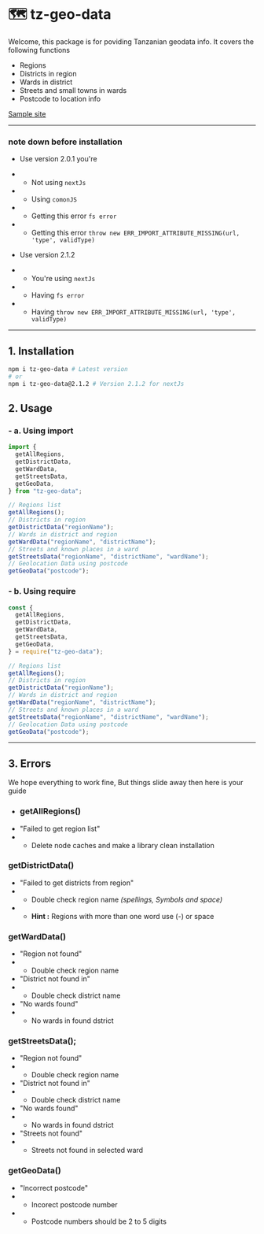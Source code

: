 # 🗺️ tz-geo-data

Welcome, this package is for poviding Tanzanian geodata info. It covers the following functions

- Regions
- Districts in region
- Wards in district
- Streets and small towns in wards
- Postcode to location info

[Sample site](https://tz-geo-data.vercel.app/)

---

### note down before installation

- Use version 2.0.1 you're
- - Not using `nextJs`
- - Using `comonJS`
- - Getting this error `fs error`
- - Getting this error `throw new ERR_IMPORT_ATTRIBUTE_MISSING(url, 'type', validType)`

- Use version 2.1.2
- - You're using `nextJs`
- - Having `fs error`
- - Having `throw new ERR_IMPORT_ATTRIBUTE_MISSING(url, 'type', validType)`

---

## 1. Installation
```bash
npm i tz-geo-data # Latest version
# or
npm i tz-geo-data@2.1.2 # Version 2.1.2 for nextJs
```

## 2. Usage

### - a. Using import
```javascript
import {
  getAllRegions,
  getDistrictData,
  getWardData,
  getStreetsData,
  getGeoData,
} from "tz-geo-data";

// Regions list
getAllRegions();
// Districts in region
getDistrictData("regionName");
// Wards in district and region
getWardData("regionName", "districtName");
// Streets and known places in a ward
getStreetsData("regionName", "districtName", "wardName");
// Geolocation Data using postcode
getGeoData("postcode");
```

### - b. Using require
```javascript
const {
  getAllRegions,
  getDistrictData,
  getWardData,
  getStreetsData,
  getGeoData,
} = require("tz-geo-data");

// Regions list
getAllRegions();
// Districts in region
getDistrictData("regionName");
// Wards in district and region
getWardData("regionName", "districtName");
// Streets and known places in a ward
getStreetsData("regionName", "districtName", "wardName");
// Geolocation Data using postcode
getGeoData("postcode");
```

---

## 3. Errors
We hope everything to work fine, But things slide away then here is your guide

- ### getAllRegions()
- "Failed to get region list"
- - Delete node caches and make a library clean installation

### getDistrictData()

- "Failed to get districts from region"
- - Double check region name _(spellings, Symbols and space)_
- - **Hint :** Regions with more than one word use (-) or space

### getWardData()

- "Region not found"
- - Double check region name
- "District not found in"
- - Double check district name
- "No wards found"
- - No wards in found dstrict

### getStreetsData();

- "Region not found"
- - Double check region name
- "District not found in"
- - Double check district name
- "No wards found"
- - No wards in found dstrict
- "Streets not found"
- - Streets not found in selected ward

### getGeoData()

- "Incorrect postcode"
- - Incorect postcode number
- - Postcode numbers should be 2 to 5 digits
